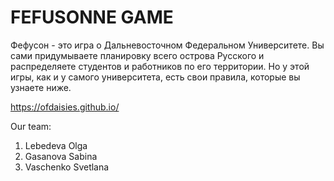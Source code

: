 # FEFUSONNE GAME

Фефусон - это игра о Дальневосточном Федеральном Университете. Вы сами придумываете планировку всего острова Русского и распределяете студентов и работников по его территории. Но у этой игры, как и у самого университета, есть свои правила, которые вы узнаете ниже.

https://ofdaisies.github.io/

Our team:
1. Lebedeva Olga
2. Gasanova Sabina
3. Vaschenko Svetlana